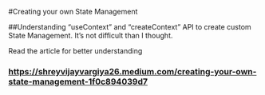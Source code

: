 #Creating your own State Management

##Understanding “useContext” and “createContext” API to create custom State Management. It’s not difficult than I thought.

Read the article for better understanding 
### https://shreyvijayvargiya26.medium.com/creating-your-own-state-management-1f0c894039d7
